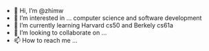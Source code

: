 - 👋 Hi, I’m @zhimw
- 👀 I’m interested in ... computer science and software development
- 🌱 I’m currently learning Harvard cs50 and Berkely cs61a
- 💞️ I’m looking to collaborate on ...
- 📫 How to reach me ...

<!---
zhimw/zhimw is a ✨ special ✨ repository because its `README.md` (this file) appears on your GitHub profile.
You can click the Preview link to take a look at your changes.
--->
